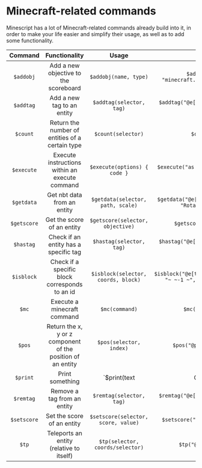 # Minecraft-related commands

Minescript has a lot of Minecraft-related commands already build into it, in order to make your life easier and
simplify their usage, as well as to add some functionality.


| Command | Functionality | Usage | Example |
| :---: | :---: | :---: | :---: |
|`$addobj`| Add a new objective to the scoreboard | `$addobj(name, type)` | `$addobj("shot", "minecraft.used:minecraft.bow")` |
|`$addtag`| Add a new tag to an entity | `$addtag(selector, tag)` | `$addtag("@e[type=minecraft:pig]", "animal")` |
|`$count`| Return the number of entities of a certain type | `$count(selector)` | `$count("@a")` |
|`$execute`| Execute instructions within an execute command | `$execute(options) { code }` | `$execute("as @e at @s") { $mc("say @s") }` |
|`$getdata`| Get nbt data from an entity | `$getdata(selector, path, scale)` | `$getdata("@e[type=minecraft:pig]", "Rotation[0]", 0.5)` |
|`$getscore`| Get the score of an entity | `$getscore(selector, objective)` | `$getscore("@p", "shot")` |
|`$hastag`| Check if an entity has a specific tag | `$hastag(selector, tag)` | `$hastag("@e[type=minecraft:pig]", "animal")` |
|`$isblock`| Check if a specific block corresponds to an id | `$isblock(selector, coords, block)` | `$isblock("@e[type=minecraft:sheep]", "~ ~-1 ~", "minecraft:grass")` |
|`$mc`| Execute a minecraft command | `$mc(command)` | `$mc("say Hi @a!")` |
|`$pos`| Return the x, y or z component of the position of an entity | `$pos(selector, index)` | `$pos("@p[name=Alex]", 0)` |
|`$print`| Print something | `$print(text|COLOR,...)` | `$print("string"|green, 1|aqua, $x|red)` |
|`$remtag`| Remove a tag from an entity | `$remtag(selector, tag)` | `$remtag("@e[type=minecraft:pig]", "animal")` |
|`$setscore`| Set the score of an entity | `$setscore(selector, score, value)` | `$setscore("@a", "animal", $var)` |
|`$tp`| Teleports an entity (relative to itself) | `$tp(selector, coords/selector)` | `$tp("@p", "~ ~10 ~")` |